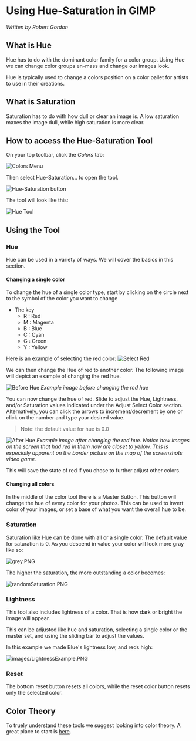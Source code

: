 # Using Hue-Saturation in GIMP 

*Written by Robert Gordon*

## What is Hue 

Hue has to do with the dominant color family for a color group. Using Hue we can change color groups en-mass and change our images look. 

Hue is typically used to change a colors position on a color pallet for artists to use in their creations. 

## What is Saturation 

Saturation has to do with how dull or clear an image is. A low saturation maxes the image dull, while high saturation is more clear.

## How to access the Hue-Saturation Tool

On your top toolbar, click the *Colors* tab:

![Colors Menu](../images/colorButton.png)

Then select Hue-Saturation... to open the tool.

![Hue-Saturation button](../images/hue-saturation-button.JPG)

The tool will look like this:

![Hue Tool](../images/Hue-Tool.JPG)

## Using the Tool 

### Hue
Hue can be used in a variety of ways. We will cover the basics in this section.

#### Changing a single color
To change the hue of a single color type, start by clicking on the circle next to the symbol of the color you want to change 
* The key 
    - R : Red
    - M : Magenta 
    - B : Blue
    - C : Cyan 
    - G : Green 
    - Y : Yellow 

Here is an example of selecting the red color:
![Select Red](../images/selectRed.PNG)

We can then change the Hue of red to another color. The following image will depict an example of changing the red hue.

![Before Hue](../images/beforeHue.PNG)
*Example image before changing the red hue*

You can now change the hue of red. Slide to adjust the Hue, Lightness, and/or Saturation values indicated under the Adjust Select Color section. Alternatively, you can click the arrows to increment/decrement by one or click on the number and type your desired value. 

> Note: the default value for hue is 0.0

![After Hue](../images/afterHue.PNG)
*Example image after changing the red hue. Notice how images on the screen that had red in them now are closet to yellow. This is especially apparent on the border picture on the map of the screenshots video game.* 

This will save the state of red if you chose to further adjust other colors.

#### Changing all colors 

In the middle of the color tool there is a Master Button. This button will change the hue of every color for your photos. This can be used to invert color of your images, or set a base of what you want the overall hue to be. 

### Saturation    

Saturation like Hue can be done with all or a single color. 
The default value for saturation is 0. As you descend in value your color will look more gray like so:

![grey.PNG](../images/grey.PNG)

The higher the saturation, the more outstanding a color becomes:

![randomSaturation.PNG](../images/randomSaturation.PNG)

### Lightness

This tool also includes lightness of a color.
That is how dark or bright the image will appear. 

This can be adjusted like hue and saturation, selecting a single color or the master set, and using the sliding bar to adjust the values. 

In this example we made Blue's lightness low, and reds high:

![images/LightnessExample.PNG](../images/LightnessExample.PNG)

### Reset

The bottom reset button resets all colors, while the reset color button resets only the selected color.

## Color Theory

To truely understand these tools we suggest looking into color theory. A great place to start is [here](https://en.wikipedia.org/wiki/Color_theory).
